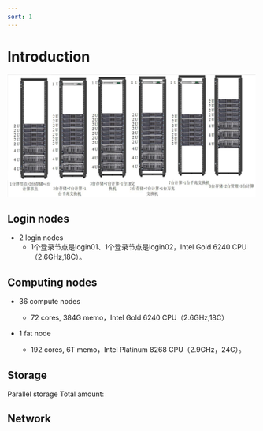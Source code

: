 ```yaml
---
sort: 1
---
```


# Introduction

![image](gravity.png)

## Login nodes
- 2 login nodes
   - 1个登录节点是login01、1个登录节点是login02，Intel Gold 6240 CPU（2.6GHz,18C）。


## Computing nodes
- 36 compute nodes
    - 72 cores, 384G memo，Intel Gold 6240 CPU（2.6GHz,18C）
    
- 1 fat node
    - 192 cores, 6T memo，Intel Platinum 8268 CPU（2.9GHz，24C）。

## Storage
Parallel storage
Total amount:

## Network




